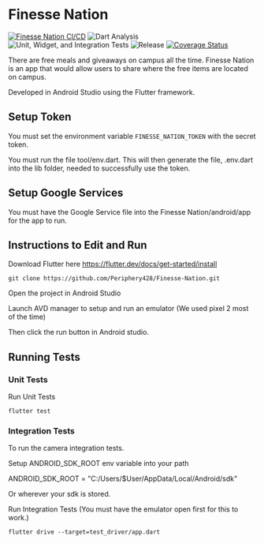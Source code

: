 # Finesse Nation

[![Finesse Nation CI/CD](https://github.com/Periphery428/Finesse-Nation/workflows/Finesse%20Nation%20CI%2FCD/badge.svg)](https://github.com/Periphery428/Finesse-Nation/actions) ![Dart Analysis](https://github.com/Periphery428/Finesse-Nation/workflows/Dart%20Analysis/badge.svg) ![Unit, Widget, and Integration Tests](https://github.com/Periphery428/Finesse-Nation/workflows/Unit,%20Widget,%20and%20Integration%20Tests/badge.svg) ![Release](https://github.com/Periphery428/Finesse-Nation/workflows/Release/badge.svg)
[![Coverage Status](https://coveralls.io/repos/github/Periphery428/Finesse-Nation-Frontend/badge.svg?branch=master)](https://coveralls.io/github/Periphery428/Finesse-Nation-Frontend?branch=master)


There are free meals and giveaways on campus all the time. Finesse Nation is an app that would allow users to share where the free items are located on campus.

Developed in Android Studio using the Flutter framework.

## Setup Token

You must set the environment variable ```FINESSE_NATION_TOKEN``` with the secret token.

You must run the file tool/env.dart. This will then generate the file, .env.dart into the lib folder, needed to successfully use the token.

## Setup Google Services
You must have the Google Service file into the Finesse Nation/android/app for the app to run.

## Instructions to Edit and Run
Download Flutter here https://flutter.dev/docs/get-started/install

```
git clone https://github.com/Periphery428/Finesse-Nation.git
```

Open the project in Android Studio

Launch AVD manager to setup and run an emulator (We used pixel 2 most of the time)

Then click the run button in Android studio.

## Running Tests

### Unit Tests
Run Unit Tests
```
flutter test
```

### Integration Tests
To run the camera integration tests.

Setup ANDROID_SDK_ROOT env variable into your path

ANDROID_SDK_ROOT = "C:/Users/$User/AppData/Local/Android/sdk"

Or wherever your sdk is stored.

Run Integration Tests (You must have the emulator open first for this to work.)
```
flutter drive --target=test_driver/app.dart
```


